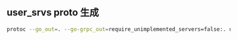 ## user_srvs proto 生成

```bash
protoc --go_out=. --go-grpc_out=require_unimplemented_servers=false:. user.proto
```